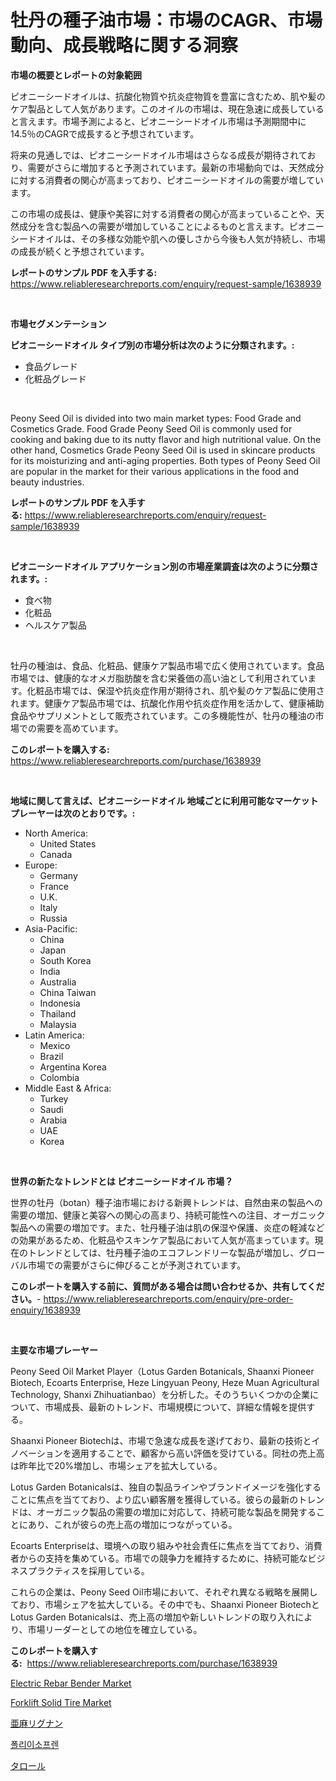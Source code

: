 <p><h1>牡丹の種子油市場：市場のCAGR、市場動向、成長戦略に関する洞察</h1></p><p><strong>市場の概要とレポートの対象範囲</strong></p>
<p><p>ピオニーシードオイルは、抗酸化物質や抗炎症物質を豊富に含むため、肌や髪のケア製品として人気があります。このオイルの市場は、現在急速に成長していると言えます。市場予測によると、ピオニーシードオイル市場は予測期間中に14.5％のCAGRで成長すると予想されています。</p><p>将来の見通しでは、ピオニーシードオイル市場はさらなる成長が期待されており、需要がさらに増加すると予測されています。最新の市場動向では、天然成分に対する消費者の関心が高まっており、ピオニーシードオイルの需要が増しています。</p><p>この市場の成長は、健康や美容に対する消費者の関心が高まっていることや、天然成分を含む製品への需要が増加していることによるものと言えます。ピオニーシードオイルは、その多様な効能や肌への優しさから今後も人気が持続し、市場の成長が続くと予想されています。</p></p>
<p><strong>レポートのサンプル PDF を入手する:</strong> <a href="https://www.reliableresearchreports.com/enquiry/request-sample/1638939">https://www.reliableresearchreports.com/enquiry/request-sample/1638939</a></p>
<p>&nbsp;</p>
<p><strong>市場セグメンテーション</strong></p>
<p><strong>ピオニーシードオイル タイプ別の市場分析は次のように分類されます。:</strong></p>
<p><ul><li>食品グレード</li><li>化粧品グレード</li></ul></p>
<p>&nbsp;</p>
<p><p>Peony Seed Oil is divided into two main market types: Food Grade and Cosmetics Grade. Food Grade Peony Seed Oil is commonly used for cooking and baking due to its nutty flavor and high nutritional value. On the other hand, Cosmetics Grade Peony Seed Oil is used in skincare products for its moisturizing and anti-aging properties. Both types of Peony Seed Oil are popular in the market for their various applications in the food and beauty industries.</p></p>
<p><strong>レポートのサンプル PDF を入手する:</strong>&nbsp;<a href="https://www.reliableresearchreports.com/enquiry/request-sample/1638939">https://www.reliableresearchreports.com/enquiry/request-sample/1638939</a></p>
<p>&nbsp;</p>
<p><strong> ピオニーシードオイル アプリケーション別の市場産業調査は次のように分類されます。:</strong></p>
<p><ul><li>食べ物</li><li>化粧品</li><li>ヘルスケア製品</li></ul></p>
<p>&nbsp;</p>
<p><p>牡丹の種油は、食品、化粧品、健康ケア製品市場で広く使用されています。食品市場では、健康的なオメガ脂肪酸を含む栄養価の高い油として利用されています。化粧品市場では、保湿や抗炎症作用が期待され、肌や髪のケア製品に使用されます。健康ケア製品市場では、抗酸化作用や抗炎症作用を活かして、健康補助食品やサプリメントとして販売されています。この多機能性が、牡丹の種油の市場での需要を高めています。</p></p>
<p><strong>このレポートを購入する:</strong>&nbsp; <a href="https://www.reliableresearchreports.com/purchase/1638939">https://www.reliableresearchreports.com/purchase/1638939</a></p>
<p>&nbsp;</p>
<p><strong>地域に関して言えば、ピオニーシードオイル 地域ごとに利用可能なマーケットプレーヤーは次のとおりです。:</strong></p>
<p><ul>
    <li>
        North America:
        <ul>
            <li>United States</li>
            <li>Canada</li>
        </ul>
    </li>
    <li>
        Europe:
        <ul>
            <li>Germany</li>
            <li>France</li>
            <li>U.K.</li>
            <li>Italy</li>
            <li>Russia</li>
        </ul>
    </li>
    <li>
        Asia-Pacific:
        <ul>
            <li>China</li>
            <li>Japan</li>
            <li>South Korea</li>
            <li>India</li>
            <li>Australia</li>
            <li>China Taiwan</li>
            <li>Indonesia</li>
            <li>Thailand</li>
            <li>Malaysia</li>
        </ul>
    </li>
    <li>
        Latin America:
        <ul>
            <li>Mexico</li>
            <li>Brazil</li>
            <li>Argentina Korea</li>
            <li>Colombia</li>
        </ul>
    </li>
    <li>
        Middle East & Africa:
        <ul>
            <li>Turkey</li>
            <li>Saudi</li>
            <li>Arabia</li>
            <li>UAE</li>
            <li>Korea</li>
        </ul>
    </li>
    </ul></p>
<p>&nbsp;</p>
<p><strong>世界の新たなトレンドとは ピオニーシードオイル 市場？</strong></p>
<p><p>世界の牡丹（botan）種子油市場における新興トレンドは、自然由来の製品への需要の増加、健康と美容への関心の高まり、持続可能性への注目、オーガニック製品への需要の増加です。また、牡丹種子油は肌の保湿や保護、炎症の軽減などの効果があるため、化粧品やスキンケア製品において人気が高まっています。現在のトレンドとしては、牡丹種子油のエコフレンドリーな製品が増加し、グローバル市場での需要がさらに伸びることが予測されています。</p></p>
<p><strong>このレポートを購入する前に、質問がある場合は問い合わせるか、共有してください。</strong>- <a href="https://www.reliableresearchreports.com/enquiry/pre-order-enquiry/1638939">https://www.reliableresearchreports.com/enquiry/pre-order-enquiry/1638939</a></p>
<p>&nbsp;</p>
<p><strong>主要な市場プレーヤー</strong></p>
<p><p>Peony Seed Oil Market Player（Lotus Garden Botanicals, Shaanxi Pioneer Biotech, Ecoarts Enterprise, Heze Lingyuan Peony, Heze Muan Agricultural Technology, Shanxi Zhihuatianbao）を分析した。そのうちいくつかの企業について、市場成長、最新のトレンド、市場規模について、詳細な情報を提供する。</p><p>Shaanxi Pioneer Biotechは、市場で急速な成長を遂げており、最新の技術とイノベーションを適用することで、顧客から高い評価を受けている。同社の売上高は昨年比で20%増加し、市場シェアを拡大している。</p><p>Lotus Garden Botanicalsは、独自の製品ラインやブランドイメージを強化することに焦点を当てており、より広い顧客層を獲得している。彼らの最新のトレンドは、オーガニック製品の需要の増加に対応して、持続可能な製品を開発することにあり、これが彼らの売上高の増加につながっている。</p><p>Ecoarts Enterpriseは、環境への取り組みや社会責任に焦点を当てており、消費者からの支持を集めている。市場での競争力を維持するために、持続可能なビジネスプラクティスを採用している。</p><p>これらの企業は、Peony Seed Oil市場において、それぞれ異なる戦略を展開しており、市場シェアを拡大している。その中でも、Shaanxi Pioneer BiotechとLotus Garden Botanicalsは、売上高の増加や新しいトレンドの取り入れにより、市場リーダーとしての地位を確立している。</p></p>
<p><strong>このレポートを購入する:</strong>&nbsp;&nbsp;<a href="https://www.reliableresearchreports.com/purchase/1638939">https://www.reliableresearchreports.com/purchase/1638939</a></p>
<p><p><a href="https://view.publitas.com/reportprime-1/electric-rebar-bender-market-size-2024-2031-global-industrial-analysis-key-geographical-regions-market-share-top-key-players-product-types-and-forecast-research-report/">Electric Rebar Bender Market</a></p><p><a href="https://issuu.com/reportprime-2/docs/forklift-solid-tire-market-size-2030.pptx">Forklift Solid Tire Market</a></p><p><a href="https://github.com/bevdtkn4419963/Market-Research-Report-List-1/blob/main/57115019267.md">亜麻リグナン</a></p><p><a href="https://github.com/Tristiarton768456/Market-Research-Report-List-1/blob/main/39669498437.md">폴리이소프렌</a></p><p><a href="https://github.com/MosesSpinka1914/Market-Research-Report-List-1/blob/main/78804999268.md">タロール</a></p></p>